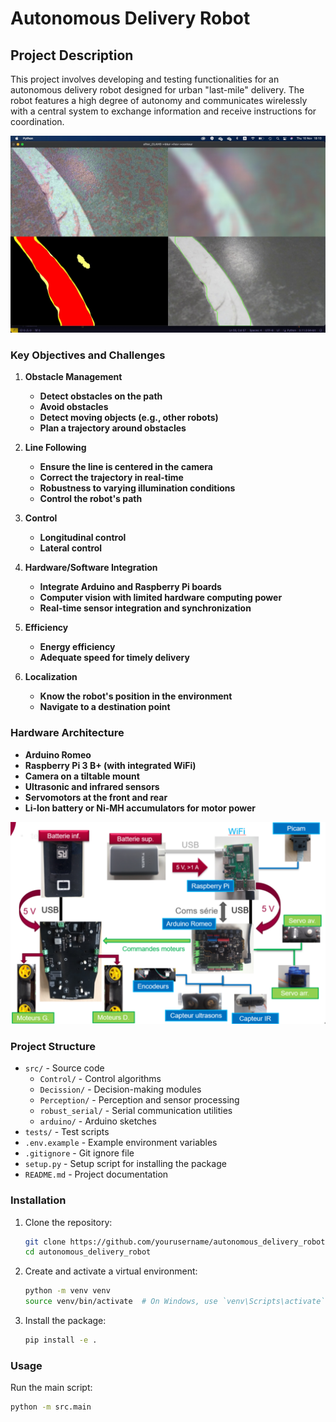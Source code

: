 # Autonomous Delivery Robot

## Project Description

This project involves developing and testing functionalities for an autonomous delivery robot designed for urban "last-mile" delivery. The robot features a high degree of autonomy and communicates wirelessly with a central system to exchange information and receive instructions for coordination.

![](computer_vision.jpeg)


### Key Objectives and Challenges

1. **Obstacle Management**
    - **Detect obstacles on the path**
    - **Avoid obstacles**
    - **Detect moving objects (e.g., other robots)**
    - **Plan a trajectory around obstacles**

2. **Line Following**
    - **Ensure the line is centered in the camera**
    - **Correct the trajectory in real-time**
    - **Robustness to varying illumination conditions**
    - **Control the robot's path**

3. **Control**
    - **Longitudinal control**
    - **Lateral control**

4. **Hardware/Software Integration**
    - **Integrate Arduino and Raspberry Pi boards**
    - **Computer vision with limited hardware computing power**
    - **Real-time sensor integration and synchronization**

5. **Efficiency**
    - **Energy efficiency**
    - **Adequate speed for timely delivery**

6. **Localization**
    - **Know the robot's position in the environment**
    - **Navigate to a destination point**

### Hardware Architecture

- **Arduino Romeo**
- **Raspberry Pi 3 B+ (with integrated WiFi)**
- **Camera on a tiltable mount**
- **Ultrasonic and infrared sensors**
- **Servomotors at the front and rear**
- **Li-Ion battery or Ni-MH accumulators for motor power**

![](hardware.png)


### Project Structure

- `src/` - Source code
  - `Control/` - Control algorithms
  - `Decission/` - Decision-making modules
  - `Perception/` - Perception and sensor processing
  - `robust_serial/` - Serial communication utilities
  - `arduino/` - Arduino sketches
- `tests/` - Test scripts
- `.env.example` - Example environment variables
- `.gitignore` - Git ignore file
- `setup.py` - Setup script for installing the package
- `README.md` - Project documentation

### Installation

1. Clone the repository:
    ```bash
    git clone https://github.com/yourusername/autonomous_delivery_robot.git
    cd autonomous_delivery_robot
    ```

2. Create and activate a virtual environment:
    ```bash
    python -m venv venv
    source venv/bin/activate  # On Windows, use `venv\Scripts\activate`
    ```

3. Install the package:
    ```bash
    pip install -e .
    ```

### Usage

Run the main script:
```bash
python -m src.main
